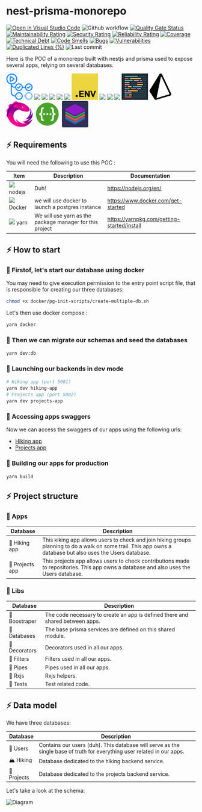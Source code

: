 # nest-prisma-monorepo

[![Open in Visual Studio Code](https://img.shields.io/static/v1?logo=visualstudiocode&label=&message=Open%20in%20Visual%20Studio%20Code&labelColor=2c2c32&color=007acc&logoColor=007acc)](https://github.dev/jpb06/nest-prisma-monorepo)
![Github workflow](https://img.shields.io/github/workflow/status/jpb06/nest-prisma-monorepo/tests%20and%20sonarcloud%20scan?label=last%20workflow&logo=github-actions)
[![Quality Gate Status](https://sonarcloud.io/api/project_badges/measure?project=jpb06_nest-prisma-monorepo&metric=alert_status)](https://sonarcloud.io/summary/new_code?id=jpb06_nest-prisma-monorepo)
[![Maintainability Rating](https://sonarcloud.io/api/project_badges/measure?project=jpb06_nest-prisma-monorepo&metric=sqale_rating)](https://sonarcloud.io/summary/new_code?id=jpb06_nest-prisma-monorepo)
[![Security Rating](https://sonarcloud.io/api/project_badges/measure?project=jpb06_nest-prisma-monorepo&metric=security_rating)](https://sonarcloud.io/summary/new_code?id=jpb06_nest-prisma-monorepo)
[![Reliability Rating](https://sonarcloud.io/api/project_badges/measure?project=jpb06_nest-prisma-monorepo&metric=reliability_rating)](https://sonarcloud.io/summary/new_code?id=jpb06_nest-prisma-monorepo)
[![Coverage](https://sonarcloud.io/api/project_badges/measure?project=jpb06_nest-prisma-monorepo&metric=coverage)](https://sonarcloud.io/summary/new_code?id=jpb06_nest-prisma-monorepo)
[![Technical Debt](https://sonarcloud.io/api/project_badges/measure?project=jpb06_nest-prisma-monorepo&metric=sqale_index)](https://sonarcloud.io/summary/new_code?id=jpb06_nest-prisma-monorepo)
[![Code Smells](https://sonarcloud.io/api/project_badges/measure?project=jpb06_nest-prisma-monorepo&metric=code_smells)](https://sonarcloud.io/summary/new_code?id=jpb06_nest-prisma-monorepo)
[![Bugs](https://sonarcloud.io/api/project_badges/measure?project=jpb06_nest-prisma-monorepo&metric=bugs)](https://sonarcloud.io/summary/new_code?id=jpb06_nest-prisma-monorepo)
[![Vulnerabilities](https://sonarcloud.io/api/project_badges/measure?project=jpb06_nest-prisma-monorepo&metric=vulnerabilities)](https://sonarcloud.io/summary/new_code?id=jpb06_nest-prisma-monorepo)
[![Duplicated Lines (%)](https://sonarcloud.io/api/project_badges/measure?project=jpb06_nest-prisma-monorepo&metric=duplicated_lines_density)](https://sonarcloud.io/summary/new_code?id=jpb06_nest-prisma-monorepo)
![Last commit](https://img.shields.io/github/last-commit/jpb06/nest-prisma-monorepo?logo=git)

Here is the POC of a monorepo built with nestjs and prisma used to expose several apps, relying on several databases.

<!-- readme-package-icons start -->

<p align="left"><a href="https://docs.github.com/en/actions" target="_blank"><img height="70" src="https://raw.githubusercontent.com/jpb06/readme-package-icons/main/icons/github-actions.svg" /></a>&nbsp;<a href="https://www.typescriptlang.org/docs/" target="_blank"><img height="70" src="https://cdn.jsdelivr.net/gh/devicons/devicon/icons/typescript/typescript-original.svg" /></a>&nbsp;<a href="https://nodejs.org/en/docs/" target="_blank"><img height="70" src="https://cdn.jsdelivr.net/gh/devicons/devicon/icons/nodejs/nodejs-original.svg" /></a>&nbsp;<a href="https://yarnpkg.com/api/" target="_blank"><img height="70" src="https://cdn.jsdelivr.net/gh/devicons/devicon/icons/yarn/yarn-original.svg" /></a>&nbsp;<a href="https://docs.docker.com" target="_blank"><img height="70" src="https://cdn.jsdelivr.net/gh/devicons/devicon/icons/docker/docker-original.svg" /></a>&nbsp;<a href="https://www.postgresql.org/docs/" target="_blank"><img height="70" src="https://cdn.jsdelivr.net/gh/devicons/devicon/icons/postgresql/postgresql-original.svg" /></a>&nbsp;<a href="https://github.com/motdotla/dotenv#readme" target="_blank"><img height="70" src="https://raw.githubusercontent.com/jpb06/readme-package-icons/main/icons/dotenv.png" /></a>&nbsp;<a href="https://eslint.org/docs/latest/" target="_blank"><img height="70" src="https://cdn.jsdelivr.net/gh/devicons/devicon/icons/eslint/eslint-original.svg" /></a>&nbsp;<a href="https://jestjs.io/docs/getting-started" target="_blank"><img height="70" src="https://cdn.jsdelivr.net/gh/devicons/devicon/icons/jest/jest-plain.svg" /></a>&nbsp;<a href="https://docs.nestjs.com" target="_blank"><img height="70" src="https://cdn.jsdelivr.net/gh/devicons/devicon/icons/nestjs/nestjs-plain.svg" /></a>&nbsp;<a href="https://prettier.io/docs/en/index.html" target="_blank"><img height="70" src="https://raw.githubusercontent.com/jpb06/readme-package-icons/main/icons/prettier.png" /></a>&nbsp;<a href="https://www.prisma.io/docs/" target="_blank"><img height="70" src="https://raw.githubusercontent.com/jpb06/readme-package-icons/main/icons/prisma.svg" /></a>&nbsp;<a href="https://rxjs.dev/guide/overview" target="_blank"><img height="70" src="https://raw.githubusercontent.com/jpb06/readme-package-icons/main/icons/rxjs.png" /></a>&nbsp;<a href="https://swagger.io" target="_blank"><img height="70" src="https://raw.githubusercontent.com/jpb06/readme-package-icons/main/icons/swagger.png" /></a>&nbsp;<a href="https://github.com/typestack" target="_blank"><img height="70" src="https://raw.githubusercontent.com/jpb06/readme-package-icons/main/icons/type-stack.png" /></a></p>

<!-- readme-package-icons end -->

## ⚡ Requirements

You will need the following to use this POC :

| Item                                                                                                           | Description                                              | Documentation                                 |
| -------------------------------------------------------------------------------------------------------------- | -------------------------------------------------------- | --------------------------------------------- |
| <img height="20" src="https://cdn.jsdelivr.net/gh/devicons/devicon/icons/nodejs/nodejs-original.svg" /> nodejs | Duh!                                                     | <https://nodejs.org/en/>                      |
| <img height="20" src="https://cdn.jsdelivr.net/gh/devicons/devicon/icons/docker/docker-original.svg" /> Docker | we will use docker to launch a postgres instance         | <https://www.docker.com/get-started>          |
| <img height="20" src="https://cdn.jsdelivr.net/gh/devicons/devicon/icons/yarn/yarn-original.svg" /> yarn       | We will use yarn as the package manager for this project | <https://yarnpkg.com/getting-started/install> |

## ⚡ How to start

### 🔶 Firstof, let's start our database using docker

You may need to give execution permission to the entry point script file, that is responsible for creating our three databases:

```bash
chmod +x docker/pg-init-scripts/create-multiple-db.sh
```

Let's then use docker compose :

```bash
yarn docker
```

### 🔶 Then we can migrate our schemas and seed the databases

```bash
yarn dev:db
```

### 🔶 Launching our backends in dev mode

```bash
# Hiking app (port 5001)
yarn dev hiking-app
# Projects app (port 5002)
yarn dev projects-app
```

### 🔶 Accessing apps swaggers

Now we can access the swaggers of our apps using the following urls:

- [Hiking app](http://localhost:5001/api)
- [Projects app](http://localhost:5002/api)

### 🔶 Building our apps for production

```bash
yarn build
```

## ⚡ Project structure

### 🎉 Apps

| Database        | Description                                                                                                                                                  |
| --------------- | ------------------------------------------------------------------------------------------------------------------------------------------------------------ |
| 🚀 Hiking app   | This kiking app allows users to check and join hiking groups planning to do a walk on some trail. This app owns a database but also uses the Users database. |
| 🚀 Projects app | This projects app allows users to check contributions made to repositories. This app owns a database and also uses the Users database.                       |

### 🧩 Libs

| Database      | Description                                                                   |
| ------------- | ----------------------------------------------------------------------------- |
| 🧩 Boostraper | The code necessary to create an app is defined there and shared between apps. |
| 🧩 Databases  | The base prisma services are defined on this shared module.                   |
| 🧩 Decorators | Decorators used in all our apps.                                              |
| 🧩 Filters    | Filters used in all our apps.                                                 |
| 🧩 Pipes      | Pipes used in all our apps.                                                   |
| 🧩 Rxjs       | Rxjs helpers.                                                                 |
| 🧩 Tests      | Test related code.                                                            |

## ⚡ Data model

We have three databases:

| Database    | Description                                                                                                             |
| ----------- | ----------------------------------------------------------------------------------------------------------------------- |
| 👨 Users    | Contains our users (duh). This database will serve as the single base of truth for everything user related in our apps. |
| 🏔️ Hiking   | Database dedicated to the hiking backend service.                                                                       |
| 🧳 Projects | Database dedicated to the projects backend service.                                                                     |

Let's take a look at the schema:

![Diagram](./documentation/db-diagram.png)
